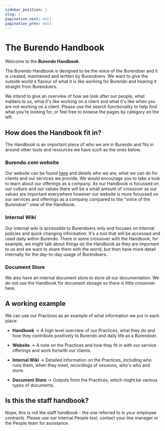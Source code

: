```yaml
---
sidebar_position: 1
slug: /
pagination_next: null
pagination_prev: null
---
```


# The Burendo Handbook

Welcome to the  **Burendo Handbook**.  

The Burendo Handbook is designed to be the voice of the Burendoer and it is created, maintained and written by Burendoers. We want to give the outside world a flavour of what it is like working for Burendo and hearing it straight from Burendoers.

We intend to give an overview of how we look after our people, what matters to us, what it's like working on a client and what it's like when you are not working on a client.  Please use the search functionality to help find what you're looking for, or feel free to browse the pages by category on the left.

## How does the Handbook fit in?

The Handbook is an important piece of who we are in Burendo and fits in around other tools and resources we have such as the ones below.

### Burendo.com website

Our website can be found [here](http://www.burendo.com) and details who we are, what we can do for clients and our services we provide. We would encourage you to take a look to learn about our offerings as a company. As our Handbook is focussed on our culture and our values there will be a small amount of crossover as our values are important everywhere however our website is more focussed on our services and offerings as a company compared to the "voice of the Burendoer" view of the Handbook.

### Internal Wiki

Our internal wiki is accessible to Burendoers only and focuses on internal policies and quick changing information. It's a tool that will be accessed and used daily within Burendo. There is some crossover with the Handbook; for example, we might talk about things on the Handbook as they are important to us and we want to share them with the world, but then have more detail internally for the day-to-day usage of Burendoers.

### Document Store

We also have an internal document store to store all our documentation. We do not use the Handbook for document storage so there is little crossover here.

## A working example

We can use our Practices as an example of what information we put in each place:

* **Handbook** -> A high level overview of our Practices, what they do and how they contribute positively to Burendo and daily life as a Burendoer.

* **Website** -> A note on the Practices and how they fit in with our service offerings and work for/with our clients.

* **Internal Wiki** -> Detailed information on the Practices, including who runs them, when they meet, recordings of sessions, who's who and more.

* **Document Store** -> Outputs from the Practices, which might be various types of documents.

## Is this the staff handbook?

Nope, this is not the staff handbook - the one referred to in your employee contracts.  Please use our internal People tool, contact your line manager or the People team for assistance.
